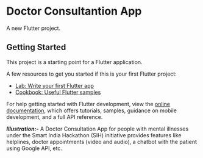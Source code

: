 # Doctor Consultantion App

A new Flutter project.

## Getting Started

This project is a starting point for a Flutter application.

A few resources to get you started if this is your first Flutter project:

- [Lab: Write your first Flutter app](https://docs.flutter.dev/get-started/codelab)
- [Cookbook: Useful Flutter samples](https://docs.flutter.dev/cookbook)

For help getting started with Flutter development, view the
[online documentation](https://docs.flutter.dev/), which offers tutorials,
samples, guidance on mobile development, and a full API reference.


***Illustration:-***
A Doctor Consultation App for people with mental illnesses under the Smart India 
Hackathon (SIH) initiative provides features like helplines, doctor 
appointments (video and audio), a chatbot with the patient using Google 
API, etc.
